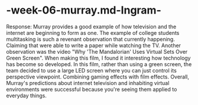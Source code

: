 # -week-06-murray.md-Ingram-
Response: Murray provides a good example of how television and the internet are beginning to form as one. The example of college students multitasking is such a revenant observation that currently happening. Claiming that were able to write a paper while watching the TV. Another observation was the video "Why 'The Mandalorian' Uses Virtual Sets Over Green Screen". When making this film, I  found it interesting how technology has become so developed. In this film, rather than using a green screen, the team decided to use a large LED screen where you can just control its perspective viewpoint. Combining gaming effects with film effects. Overall, Murray's predictions about internet television and inhabiting virtual environments were successful because you're seeing them applied to everyday things. 
